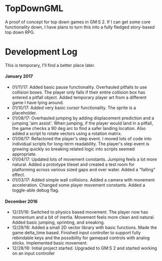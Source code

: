 # TopDownGML
A proof of concept for top down games in GM:S 2.  If I can get some core functionality down, I have plans to turn this into a fully fledged story-based top down RPG.

# Development Log #
This is temporary, I'll find a better place later.
#### January 2017 ####
- 01/11/17: Added basic pause functionality. Overhauled pitfalls to use collision boxes. The player only falls if their entire collision box has entered a pitfall object. Added temporary player art from a different game I have lying around.
- 01/10/17: Added very basic cursor functionality.  The sprite is a placeholder.
- 01/08/17: Overhauled jumping by adding displacement prediction and a jumping 'aim assist'. When jumping, if the player would land in a pitfall, the game checks a 90 deg arc to find a safer landing location.  Also added a script to rotate vectors using a rotation matrix.
- 01/06/17: Refactored the player's step event. I moved lots of code into individual scripts for long-term readability. The player's step event is growing quickly so breaking related logic into scripts seemed appropriate.
- 01/04/17: Updated lots of movement constants. Jumping feels a lot more natural. Added a prototype tileset and created a test room for platforming across various sized gaps and over water. Added a "falling" effect.
- 01/03/17: Added simple wall collisions. Added a camera with movement acceleration. Changed some player movement constants. Added a toggle-able debug flag.

#### December 2016 ####
- 12/31/16: Switched to physics based movement.  The player now has momentum and a bit of inertia.  Movement feels more clean and natural.  Added basic jumping, sprinting, and sneaking.
- 12/29/16: Added a small 2D vector library with basic functions.  Made the game delta_time based.  Finished input controller to support fully rebindable keys and the possibility for gamepad controls with analog sticks.  Implemented basic movement.
- 12/28/16: Initial project started.  Upgraded to GM:S 2 and started working on an input controller
